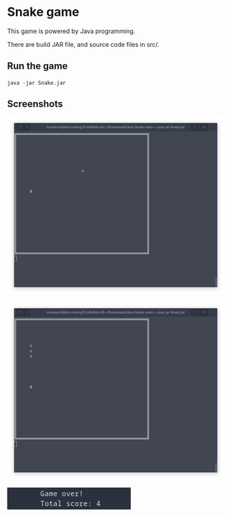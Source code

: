 # Snake game
This game is powered by Java programming.

There are build JAR file, and source code files in src/.

## Run the game
```
java -jar Snake.jar
```

## Screenshots
![Main1](/images/1.png)

 ![Main2](/images/2.png)

 ![Main3](/images/3.png)
